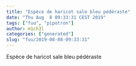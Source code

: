 ```yaml
---
title: "Espèce de haricot sale bleu pédéraste"
date: "Thu Aug  8 09:33:31 CEST 2019"
tags: ["fuu", "pipotron"]
author: m1ch3l
categories: ["generated"]
slug: "fuu/2019-08-08-09:33:31"
---
```


Espèce de haricot sale bleu pédéraste
